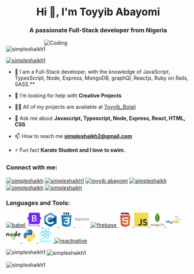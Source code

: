 <h1 align="center">Hi 👋, I'm Toyyib Abayomi</h1>
<h3 align="center">A passionate Full-Stack developer from Nigeria</h3>
<img align="right" alt="Coding" width="400" src="https://cdn.dribbble.com/users/1162077/screenshots/3848914/programmer.gif">

<p align="left"> <img src="https://komarev.com/ghpvc/?username=simpleshaikh1&label=Profile%20views&color=0e75b6&style=flat" alt="simpleshaikh1" /> </p>

<p align="left"> <a href="https://twitter.com/simpleshaikh1" target="blank"><img src="https://img.shields.io/twitter/follow/simpleshaikh1?logo=twitter&style=for-the-badge" alt="simpleshaikh1" /></a> </p>

- 🌱 I am a Full-Stack developer, with the knowledge of JavaScript, TypesScript, Node, Express, MongoDB, graphQl, Reactjs, Ruby on Rails, SASS.**

- 🤝 I’m looking for help with **Creative Projects**

- 👨‍💻 All of my projects are available at [Toyyib_Bolaji]([simpleshaikh.com.ng](https://toyyib-bolaji.netlify.app/))

- 💬 Ask me about **Javascript, Typescript, Node, Express, React, HTML, CSS**

- 📫 How to reach me **simpleshaikh2@gmail.com**

- ⚡ Fun fact **Karate Student and I love to swim.**

<h3 align="left">Connect with me:</h3>
<p align="left">
<a href="https://codepen.io/simpleshaikh" target="blank"><img align="center" src="https://raw.githubusercontent.com/rahuldkjain/github-profile-readme-generator/master/src/images/icons/Social/codepen.svg" alt="simpleshaikh" height="30" width="40" /></a>
<a href="https://twitter.com/simpleshaikh1" target="blank"><img align="center" src="https://raw.githubusercontent.com/rahuldkjain/github-profile-readme-generator/master/src/images/icons/Social/twitter.svg" alt="simpleshaikh1" height="30" width="40" /></a>
<a href="https://linkedin.com/in/toyyib abayomi" target="blank"><img align="center" src="https://raw.githubusercontent.com/rahuldkjain/github-profile-readme-generator/master/src/images/icons/Social/linked-in-alt.svg" alt="toyyib abayomi" height="30" width="40" /></a>
<a href="https://stackoverflow.com/users/simpleshaikh" target="blank"><img align="center" src="https://raw.githubusercontent.com/rahuldkjain/github-profile-readme-generator/master/src/images/icons/Social/stack-overflow.svg" alt="simpleshaikh" height="30" width="40" /></a>
<a href="https://codesandbox.com/simpleshaikh" target="blank"><img align="center" src="https://raw.githubusercontent.com/rahuldkjain/github-profile-readme-generator/master/src/images/icons/Social/codesandbox.svg" alt="simpleshaikh" height="30" width="40" /></a>
<a href="https://www.leetcode.com/simpleshaikh" target="blank"><img align="center" src="https://raw.githubusercontent.com/rahuldkjain/github-profile-readme-generator/master/src/images/icons/Social/leet-code.svg" alt="simpleshaikh" height="30" width="40" /></a>
</p>

<h3 align="left">Languages and Tools:</h3>
<p align="left"> <a href="https://babeljs.io/" target="_blank" rel="noreferrer"> <img src="https://www.vectorlogo.zone/logos/babeljs/babeljs-icon.svg" alt="babel" width="40" height="40"/> </a> <a href="https://getbootstrap.com" target="_blank" rel="noreferrer"> <img src="https://raw.githubusercontent.com/devicons/devicon/master/icons/bootstrap/bootstrap-plain-wordmark.svg" alt="bootstrap" width="40" height="40"/> </a> <a href="https://www.cprogramming.com/" target="_blank" rel="noreferrer"> <img src="https://raw.githubusercontent.com/devicons/devicon/master/icons/c/c-original.svg" alt="c" width="40" height="40"/> </a> <a href="https://www.w3schools.com/css/" target="_blank" rel="noreferrer"> <img src="https://raw.githubusercontent.com/devicons/devicon/master/icons/css3/css3-original-wordmark.svg" alt="css3" width="40" height="40"/> </a> <a href="https://expressjs.com" target="_blank" rel="noreferrer"> <img src="https://raw.githubusercontent.com/devicons/devicon/master/icons/express/express-original-wordmark.svg" alt="express" width="40" height="40"/> </a> <a href="https://firebase.google.com/" target="_blank" rel="noreferrer"> <img src="https://www.vectorlogo.zone/logos/firebase/firebase-icon.svg" alt="firebase" width="40" height="40"/> </a> <a href="https://www.w3.org/html/" target="_blank" rel="noreferrer"> <img src="https://raw.githubusercontent.com/devicons/devicon/master/icons/html5/html5-original-wordmark.svg" alt="html5" width="40" height="40"/> </a> <a href="https://developer.mozilla.org/en-US/docs/Web/JavaScript" target="_blank" rel="noreferrer"> <img src="https://raw.githubusercontent.com/devicons/devicon/master/icons/javascript/javascript-original.svg" alt="javascript" width="40" height="40"/> </a> <a href="https://www.mongodb.com/" target="_blank" rel="noreferrer"> <img src="https://raw.githubusercontent.com/devicons/devicon/master/icons/mongodb/mongodb-original-wordmark.svg" alt="mongodb" width="40" height="40"/> </a> <a href="https://www.mysql.com/" target="_blank" rel="noreferrer"> <img src="https://raw.githubusercontent.com/devicons/devicon/master/icons/mysql/mysql-original-wordmark.svg" alt="mysql" width="40" height="40"/> </a> <a href="https://nodejs.org" target="_blank" rel="noreferrer"> <img src="https://raw.githubusercontent.com/devicons/devicon/master/icons/nodejs/nodejs-original-wordmark.svg" alt="nodejs" width="40" height="40"/> </a> <a href="https://www.python.org" target="_blank" rel="noreferrer"> <img src="https://raw.githubusercontent.com/devicons/devicon/master/icons/python/python-original.svg" alt="python" width="40" height="40"/> </a> <a href="https://reactjs.org/" target="_blank" rel="noreferrer"> <img src="https://raw.githubusercontent.com/devicons/devicon/master/icons/react/react-original-wordmark.svg" alt="react" width="40" height="40"/> </a> <a href="https://reactnative.dev/" target="_blank" rel="noreferrer"> <img src="https://reactnative.dev/img/header_logo.svg" alt="reactnative" width="40" height="40"/> </a> </p>

<p><img align="left" src="https://github-readme-stats.vercel.app/api/top-langs?username=simpleshaikh1&show_icons=true&locale=en&layout=compact" alt="simpleshaikh1" /></p>

<p>&nbsp;<img align="center" src="https://github-readme-stats.vercel.app/api?username=simpleshaikh1&show_icons=true&locale=en" alt="simpleshaikh1" /></p>

<p><img align="center" src="https://github-readme-streak-stats.herokuapp.com/?user=simpleshaikh1&" alt="simpleshaikh1" /></p>
